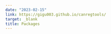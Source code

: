 ```yaml
---
date: "2023-02-15"
link: https://gigu003.github.io/canregtools/
target: _blank
title: Packages
---
```


